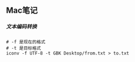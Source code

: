 
## Mac笔记

##### 文本编码转换
```Shell
# -f 是现在的格式
# -t 是目标格式
iconv -f UTF-8 -t GBK Desktop/from.txt > to.txt
```
